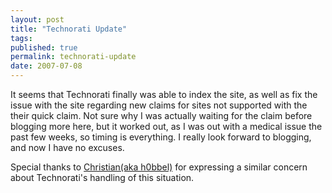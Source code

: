 ```yaml
---
layout: post
title: "Technorati Update"
tags: 
published: true
permalink: technorati-update
date: 2007-07-08
---
```


It seems that Technorati finally was able to index the site, as well as fix the issue with the site regarding new claims for sites not supported with the their quick claim.  Not sure why I was actually waiting for the claim before blogging more here, but it worked out, as I was out with a medical issue the past few weeks, so timing is everything.  I really look forward to blogging, and now I have no excuses.

Special thanks to <a href="http://h0bbel.p0ggel.org/2007/06/27/technorati-claim-or-blame/">Christian(aka h0bbel)</a> for expressing a similar concern about Technorati's handling of this situation.
